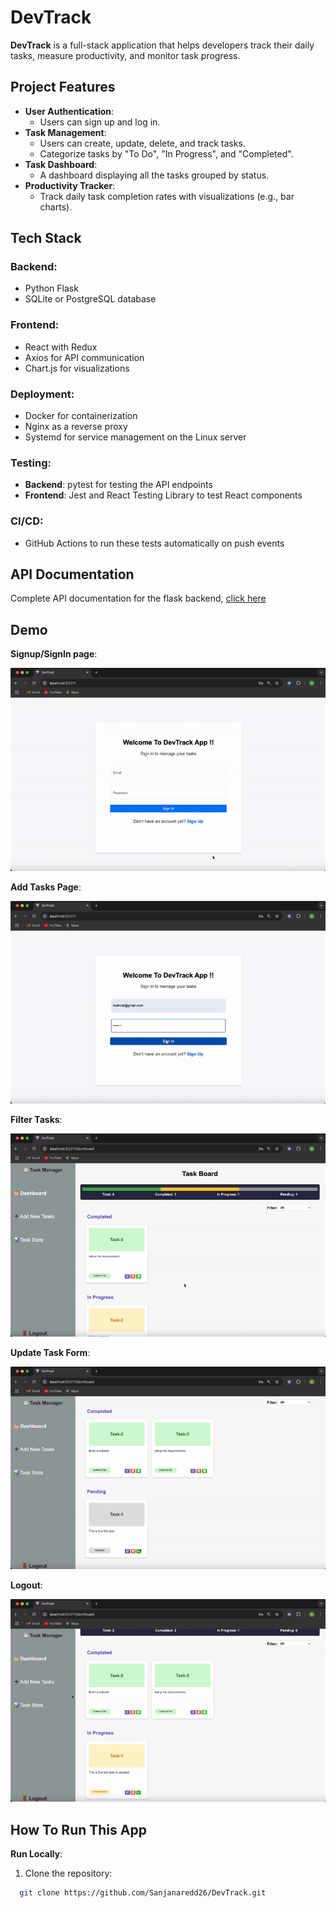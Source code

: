 # DevTrack

**DevTrack** is a full-stack application that helps developers track their daily tasks, measure productivity, and monitor task progress.

## **Project Features**
- **User Authentication**:
  - Users can sign up and log in.
- **Task Management**:
  - Users can create, update, delete, and track tasks.
  - Categorize tasks by "To Do", "In Progress", and "Completed".
- **Task Dashboard**:
  - A dashboard displaying all the tasks grouped by status.
- **Productivity Tracker**:
  - Track daily task completion rates with visualizations (e.g., bar charts).

## **Tech Stack**
### Backend:
- Python Flask
- SQLite or PostgreSQL database

### Frontend:
- React with Redux
- Axios for API communication
- Chart.js for visualizations

### Deployment:
- Docker for containerization
- Nginx as a reverse proxy
- Systemd for service management on the Linux server

### Testing:
- **Backend**: pytest for testing the API endpoints
- **Frontend**: Jest and React Testing Library to test React components

### CI/CD:
- GitHub Actions to run these tests automatically on push events


## API Documentation

Complete API documentation for the flask backend, [click here](https://documenter.getpostman.com/view/25930901/2sAYJ6CKbE)

## Demo
**Signup/SignIn page**:

![SignUp/SignIn](https://github.com/Sanjanaredd26/DevTrack/blob/e0827f9528c308908a64566befc42e1671a79057/output/Signup%26SignIn%20page.gif)

**Add Tasks Page**:

![Add Tasks Page](https://github.com/Sanjanaredd26/DevTrack/blob/325312a2662e07c083eafa53f1ff70ab56015d67/output/AddTask%20Page.gif)

**Filter Tasks**:

 ![filter tasks](https://github.com/Sanjanaredd26/DevTrack/blob/feccbe5be94fa99bac4c78f2849d3bbdb3faa29e/output/FilterTasks.gif)

**Update Task Form**:

![update tasks](https://github.com/Sanjanaredd26/DevTrack/blob/a8e432200c4122f486a38e09ec34a10495ca3496/output/UpdateTask%20Page.gif)

**Logout**:

![logout](https://github.com/Sanjanaredd26/DevTrack/blob/be50b98046c6cba5982c2ddb89ba0db8aca731f7/output/Logout.gif)


## How To Run This App

**Run Locally**:

1. Clone the repository:

 ```bash
   git clone https://github.com/Sanjanaredd26/DevTrack.git










